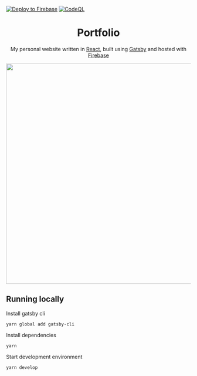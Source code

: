 [![Deploy to Firebase](https://github.com/leondelaimy/leondelaimy.com/actions/workflows/firebase-hosting-merge.yml/badge.svg)](https://github.com/leondelaimy/leondelaimy.com/actions/workflows/firebase-hosting-merge.yml)
[![CodeQL](https://github.com/leondelaimy/leondelaimy.com/actions/workflows/codeql-analysis.yml/badge.svg)](https://github.com/leondelaimy/leondelaimy.com/actions/workflows/codeql-analysis.yml)

<h1 align="center">
  Portfolio
</h1>
<p align="center">
  My personal website written in <a href="https://reactjs.org">React</a>, built using <a href="https://www.gatsbyjs.com/why-gatsby/">Gatsby</a> and hosted with <a href="https://firebase.google.com">Firebase</a></p>

<div align="center"> 
  <img src="https://user-images.githubusercontent.com/54955669/170709955-258a4c82-019f-45ab-85a0-07f5a6f02979.png" width="600" />
</div>

## Running locally

Install gatsby cli

```
yarn global add gatsby-cli
```

Install dependencies

```
yarn
```

Start development environment

```
yarn develop
```
